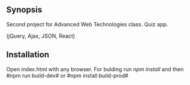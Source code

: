 ## Synopsis

Second project for Advanced Web Technologies class. Quiz app.

(jQuery, Ajax, JSON, React)

## Installation

Open index.html with any browser. For bulding run *npm install* and then #npm run build-dev# or #npm install build-prod#
